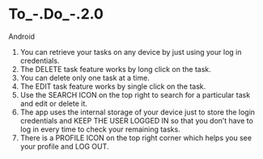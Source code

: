 # To_-.Do_-.2.0
Android
1. You can retrieve your tasks on any device by just using your log in credentials.
2. The DELETE task feature works by long click on the task.
3. You can delete only one task at a time.
4. The EDIT task feature works by single click on the task.
5. Use the SEARCH ICON on the top right to search for a particular task and edit or delete it.
6. The app uses the internal storage of your device just to store the login credentials and KEEP THE USER LOGGED IN so that you don’t have to log in every time to check your remaining tasks.
7. There is a PROFILE ICON on the top right corner which helps you see your profile and LOG OUT.

